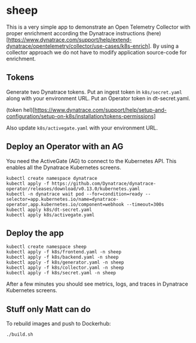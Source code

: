 # sheep

This is a very simple app to demonstrate an Open Telemetry Collector with proper enrichment according the Dynatrace instructions (here)[https://www.dynatrace.com/support/help/extend-dynatrace/opentelemetry/collector/use-cases/k8s-enrich]. By using a collector approach we do not have to modify application source-code for enrichment.

## Tokens

Generate two Dynatrace tokens. Put an ingest token in `k8s/secret.yaml` along with your environment URL. Put an Operator token in dt-secret.yaml.

(token hel)[https://www.dynatrace.com/support/help/setup-and-configuration/setup-on-k8s/installation/tokens-permissions]

Also update `k8s/activegate.yaml` with your environment URL.

## Deploy an Operator with an AG

You need the ActiveGate (AG) to connect to the Kubernetes API. This enables all the Dynatrace Kubernetes screens.

```
kubectl create namespace dynatrace
kubectl apply -f https://github.com/Dynatrace/dynatrace-operator/releases/download/v0.13.0/kubernetes.yaml
kubectl -n dynatrace wait pod --for=condition=ready --selector=app.kubernetes.io/name=dynatrace-operator,app.kubernetes.io/component=webhook --timeout=300s
kubectl apply k8s/dt-secret.yaml
kubectl apply k8s/activegate.yaml
```

## Deploy the app

```
kubectl create namespace sheep
kubectl apply -f k8s/frontend.yaml -n sheep
kubectl apply -f k8s/backend.yaml -n sheep
kubectl apply -f k8s/generator.yaml -n sheep
kubectl apply -f k8s/collector.yaml -n sheep
kubectl apply -f k8s/secret.yaml -n sheep
```

After a few minutes you should see metrics, logs, and traces in Dynatrace Kubernetes screens.

## Stuff only Matt can do

To rebuild images and push to Dockerhub:

```
./build.sh
```

